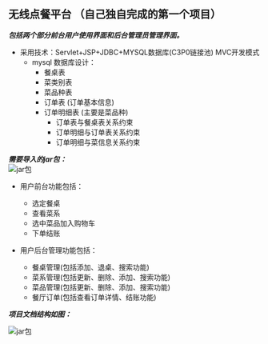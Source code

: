 ## 无线点餐平台  （自己独自完成的第一个项目）

___包括两个部分前台用户使用界面和后台管理员管理界面。___  
  
* 采用技术：Servlet+JSP+JDBC+MYSQL数据库(C3P0链接池) MVC开发模式  
  * mysql 数据库设计：  
      * 餐桌表
	  * 菜类别表
	  * 菜品种表
	  * 订单表      (订单基本信息)
	  * 订单明细表  (主要是菜品种)  
	      * 订单表与餐桌表关系约束
		  * 订单明细与订单表关系约束
		  * 订单明细与菜信息关系约束  
		    
 
___需要导入的jar包：___  
![jar包](https://github.com/libenhe/hotel/blob/master/READMEimg/jar.jpg)   
  
* 用户前台功能包括：  
  * 选定餐桌
  * 查看菜系
  * 选中菜品加入购物车
  * 下单结账  
    
* 用户后台管理功能包括：  
  * 餐桌管理(包括添加、退桌、搜索功能)
  * 菜系管理(包括更新、删除、添加、搜索功能)
  * 菜品管理(包括更新、删除、添加、搜索功能)
  * 餐厅订单(包括查看订单详情、结账功能)    
    
___项目文档结构如图：___  
  
![jar包](https://github.com/libenhe/hotel/blob/master/READMEimg/project.jpg)  
    

